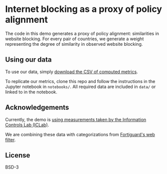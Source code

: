 # Internet blocking as a proxy of policy alignment

The code in this demo generates a proxy of policy alignment: similarities in website blocking. For every pair of countries, we generate a weight representing the degree of similarity in observed website blocking.

## Using our data

To use our data, simply [download the CSV of computed metrics](blob/master/data/metrics.csv).

To replicate our metrics, clone this repo and follow the instructions in the Jupyter notebook in `notebooks/`. All required data are included in `data/` or linked to in the notebook.

## Acknowledgements
Currently, the demo is [using measurements taken by the Information Controls Lab (ICLab)](https://iclab.org/post/iclab_data/).

We are combining these data with categorizations from [Fortiguard's web filter](https://fortiguard.com/webfilter).

## License
BSD-3
